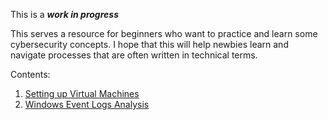 This is a **_work in progress_**

This serves a resource for beginners who want to practice and learn some cybersecurity concepts. I hope that this will help newbies learn and navigate processes that are often written in technical terms.

Contents:

1. [Setting up Virtual Machines](https://github.com/dbak5/BeginnerCybersecurityGuides/blob/main/DigitalForensics/VirtualMachineSetUp.md)
2. [Windows Event Logs Analysis](https://github.com/dbak5/BeginnerCybersecurityGuides/blob/main/DigitalForensics/WindowsEventLogs.md)
